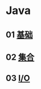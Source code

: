 # Java

## 01 [基础](01.base%2FREADME.md)
## 02 [集合](02.collection%2FREADME.md)
## 03 [I/O](03.IO%2FREADME.md)